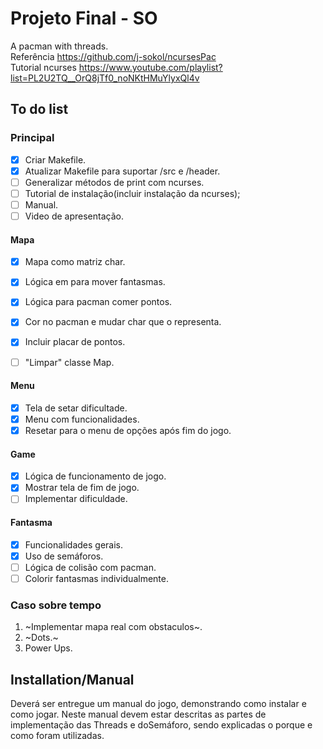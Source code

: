 # Projeto Final - SO

A pacman with threads.  
Referência https://github.com/j-sokol/ncursesPac  
Tutorial ncurses https://www.youtube.com/playlist?list=PL2U2TQ__OrQ8jTf0_noNKtHMuYlyxQl4v

## To do list

### Principal

-   [x] Criar Makefile.
-   [x] Atualizar Makefile para suportar /src e /header.
-   [ ] Generalizar métodos de print com ncurses.
-   [ ] Tutorial de instalação(incluir instalação da ncurses);
-   [ ] Manual.
-   [ ] Video de apresentação.

#### Mapa

-   [x]  Mapa como matriz char.
-   [x]  Lógica em para mover fantasmas.
-   [x]  Lógica para pacman comer pontos.
-   [x]  Cor no pacman e mudar char que o representa.
-   [x]  Incluir placar de pontos.
-   [ ]  "Limpar" classe Map.


#### Menu

-   [x]  Tela de setar dificultade.
-   [x]  Menu com funcionalidades.
-   [x]  Resetar para o menu de opções após fim do jogo.

#### Game

-   [x]  Lógica de funcionamento de jogo.
-   [x]  Mostrar tela de fim de jogo.
-   [ ]  Implementar dificuldade.

#### Fantasma

-   [x]  Funcionalidades gerais.
-   [x]  Uso de semáforos.
-   [ ]  Lógica de colisão com pacman.
-   [ ]  Colorir fantasmas individualmente.

### Caso sobre tempo

1.  ~Implementar mapa real com obstaculos~.
2.  ~Dots.~   
3.  Power Ups.

## Installation/Manual

Deverá ser entregue um manual do jogo, demonstrando como instalar e  como  jogar.  Neste  manual  devem  estar  descritas  as  partes  de implementação  das Threads e  doSemáforo,  sendo  explicadas  o porque e como foram utilizadas.
